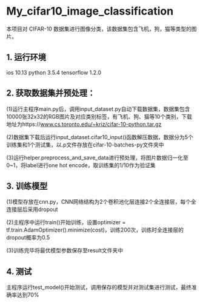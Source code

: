 # My_cifar10_image_classification
本项目对 CIFAR-10 数据集进行图像分类，该数据集包含飞机，狗，猫等类型的图片。

## 1.	运行环境 

ios 10.13  python 3.5.4  tensorflow 1.2.0


## 2. 获取数据集并预处理：

(1)运行主程序main.py后，调用input_dataset.py自动下载数据集，数据集包含10000张32x32的RGB图片及对应类别标签，有飞机、狗、猫等10个类别，下载地址为https://www.cs.toronto.edu/~kriz/cifar-10-python.tar.gz

(2)数据集下载后运行input_dataset.cifar10_input()函数解压数据，数据分为5个训练集和1个测试集，以.p文件存放在cifar-10-batches-py文件夹中

(3)运行helper.preprocess_and_save_data进行预处理，将图片数据归一化至0~1，将label进行one hot encode，取训练集的1/10作为验证集


## 3. 训练模型

(1)模型存放在cnn.py，CNN网络结构为2个卷积池化层连接2个全连接层，每个全连接层后采用dropout

(2)主程序中运行train()开始训练，设置optimizer = tf.train.AdamOptimizer().minimize(cost)，训练200次，训练时全连接层的dropout概率为0.5

(3)训练完毕将最优模型参数保存至result文件夹中


## 4. 测试

主程序运行test_model()开始测试，调用保存的模型并对测试集进行测试，最终准确率达到70%
